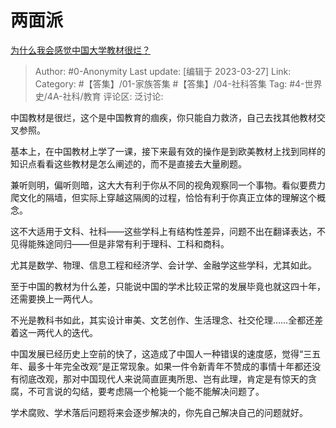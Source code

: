 # 两面派
[为什么我会感觉中国大学教材很烂？](https://www.zhihu.com/question/28987052/answer/2955328221)

> Author: #0-Anonymity
> Last update: [编辑于 2023-03-27]
> Link:
> Category: #【答集】/01-家族答集 #【答集】/04-社科答集
> Tag: #4-世界史/4A-社科/教育
> 评论区:
> 泛讨论:

中国教材是很烂，这个是中国教育的痼疾，你只能自力救济，自己去找其他教材交叉参照。

基本上，在中国教材上学了一课，接下来最有效的操作是到欧美教材上找到同样的知识点看看这些教材是怎么阐述的，而不是直接去大量刷题。

兼听则明，偏听则暗，这大大有利于你从不同的视角观察同一个事物。看似要费力爬文化的隔墙，但实际上穿越这隔阂的过程，恰恰有利于你真正立体的理解这个概念。

这不大适用于文科、社科——这些学科上有结构性差异，问题不出在翻译表达，不见得能殊途同归——但是非常有利于理科、工科和商科。

尤其是数学、物理、信息工程和经济学、会计学、金融学这些学科，尤其如此。

至于中国的教材为什么差，只能说中国的学术比较正常的发展毕竟也就这四十年，还需要换上一两代人。

不光是教科书如此，其实设计审美、文艺创作、生活理念、社交伦理……全都还差着这一两代人的迭代。

中国发展已经历史上空前的快了，这造成了中国人一种错误的速度感，觉得“三五年、最多十年完全改观”是正常现象。如果一件令新青年不赞成的事情十年都还没有彻底改观，那对中国现代人来说简直匪夷所思、岂有此理，肯定是有惊天的贪腐，不可言说的勾结，要考虑隔一个枪毙一个能不能解决问题了。

学术腐败、学术落后问题将来会逐步解决的，你先自己解决自己的问题就好。
